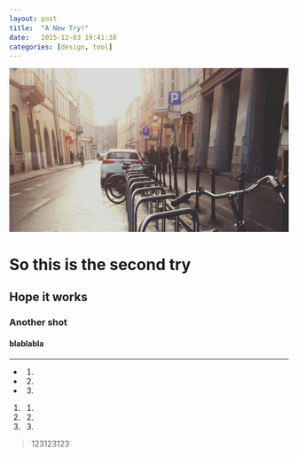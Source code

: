 ```yaml
---
layout: post
title:  "A New Try!"
date:   2015-12-03 19:41:38
categories: [design, tool]
---
```

  
<img src="/images/fulls/01.jpg" class="fit image">
  
# So this is the second try  

## Hope it works  

### Another shot  

#### blablabla  
***
* 1.  
* 2.  
* 3.  

1. 1.  
2. 2.  
3. 3.  

> 123123123  

